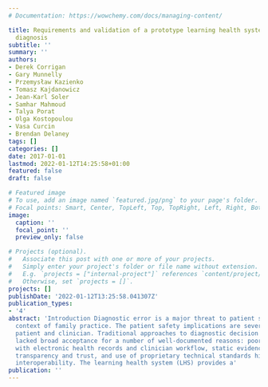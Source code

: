 ```yaml
---
# Documentation: https://wowchemy.com/docs/managing-content/

title: Requirements and validation of a prototype learning health system for clinical
  diagnosis
subtitle: ''
summary: ''
authors:
- Derek Corrigan
- Gary Munnelly
- Przemysław Kazienko
- Tomasz Kajdanowicz
- Jean-Karl Soler
- Samhar Mahmoud
- Talya Porat
- Olga Kostopoulou
- Vasa Curcin
- Brendan Delaney
tags: []
categories: []
date: 2017-01-01
lastmod: 2022-01-12T14:25:58+01:00
featured: false
draft: false

# Featured image
# To use, add an image named `featured.jpg/png` to your page's folder.
# Focal points: Smart, Center, TopLeft, Top, TopRight, Left, Right, BottomLeft, Bottom, BottomRight.
image:
  caption: ''
  focal_point: ''
  preview_only: false

# Projects (optional).
#   Associate this post with one or more of your projects.
#   Simply enter your project's folder or file name without extension.
#   E.g. `projects = ["internal-project"]` references `content/project/deep-learning/index.md`.
#   Otherwise, set `projects = []`.
projects: []
publishDate: '2022-01-12T13:25:58.041307Z'
publication_types:
- '4'
abstract: 'Introduction Diagnostic error is a major threat to patient safety in the
  context of family practice. The patient safety implications are severe for both
  patient and clinician. Traditional approaches to diagnostic decision support have
  lacked broad acceptance for a number of well‐documented reasons: poor integration
  with electronic health records and clinician workflow, static evidence that lacks
  transparency and trust, and use of proprietary technical standards hindering wider
  interoperability. The learning health system (LHS) provides a'
publication: ''
---
```

